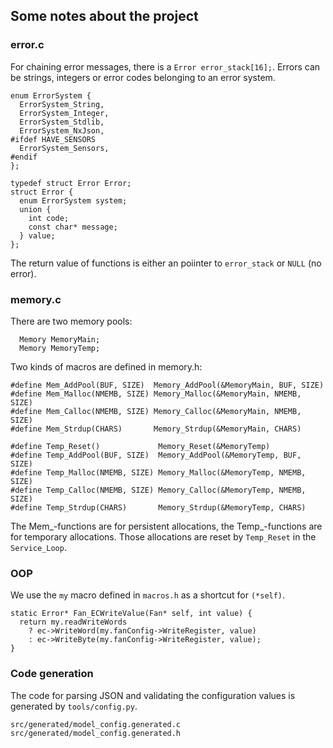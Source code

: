 ## Some notes about the project

### error.c

For chaining error messages, there is a `Error error_stack[16];`.
Errors can be strings, integers or error codes belonging to an error system.

```
enum ErrorSystem {
  ErrorSystem_String,
  ErrorSystem_Integer,
  ErrorSystem_Stdlib,
  ErrorSystem_NxJson,
#ifdef HAVE_SENSORS
  ErrorSystem_Sensors,
#endif
};

typedef struct Error Error;
struct Error {
  enum ErrorSystem system;
  union {
    int code;
    const char* message;
  } value;
};
```

The return value of functions is either an poiinter to `error_stack` or `NULL` (no error).

### memory.c

There are two memory pools:

```
  Memory MemoryMain;
  Memory MemoryTemp;
```

Two kinds of macros are defined in memory.h:

```
#define Mem_AddPool(BUF, SIZE)  Memory_AddPool(&MemoryMain, BUF, SIZE)
#define Mem_Malloc(NMEMB, SIZE) Memory_Malloc(&MemoryMain, NMEMB, SIZE)
#define Mem_Calloc(NMEMB, SIZE) Memory_Calloc(&MemoryMain, NMEMB, SIZE)
#define Mem_Strdup(CHARS)       Memory_Strdup(&MemoryMain, CHARS)

#define Temp_Reset()             Memory_Reset(&MemoryTemp)
#define Temp_AddPool(BUF, SIZE)  Memory_AddPool(&MemoryTemp, BUF, SIZE)
#define Temp_Malloc(NMEMB, SIZE) Memory_Malloc(&MemoryTemp, NMEMB, SIZE)
#define Temp_Calloc(NMEMB, SIZE) Memory_Calloc(&MemoryTemp, NMEMB, SIZE)
#define Temp_Strdup(CHARS)       Memory_Strdup(&MemoryTemp, CHARS)
```

The Mem_-functions are for persistent allocations, the Temp_-functions are for
temporary allocations. Those allocations are reset by `Temp_Reset` in the `Service_Loop`.

### OOP

We use the `my` macro defined in `macros.h` as a shortcut for `(*self)`.

```
static Error* Fan_ECWriteValue(Fan* self, int value) {
  return my.readWriteWords
    ? ec->WriteWord(my.fanConfig->WriteRegister, value)
    : ec->WriteByte(my.fanConfig->WriteRegister, value);
}
```

### Code generation

The code for parsing JSON and validating the configuration values is generated by `tools/config.py`.

```
src/generated/model_config.generated.c
src/generated/model_config.generated.h
```

